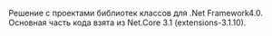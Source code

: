 Решение с проектами библиотек классов для .Net Framework4.0.
Основная часть кода взята из Net.Core 3.1 (extensions-3.1.10).